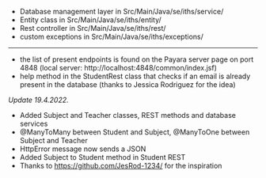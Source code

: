 - Database management layer in Src/Main/Java/se/iths/service/
- Entity class in Src/Main/Java/se/iths/entity/
- Rest controller in Src/Main/Java/se/iths/rest/
- custom exceptions in Src/Main/Java/se/iths/exceptions/
----------
- the list of present endpoints is found on the Payara server page on port 4848 (local server: http://localhost:4848/common/index.jsf)
- help method in the StudentRest class that checks if an email is already present in the database (thanks to Jessica Rodriguez for the idea)

_Update 19.4.2022._
- Added Subject and Teacher classes, REST methods and database services
- @ManyToMany between Student and Subject, @ManyToOne between Subject and Teacher
- HttpError message now sends a JSON
- Added Subject to Student method in Student REST
- Thanks to https://github.com/JesRod-1234/ for the inspiration